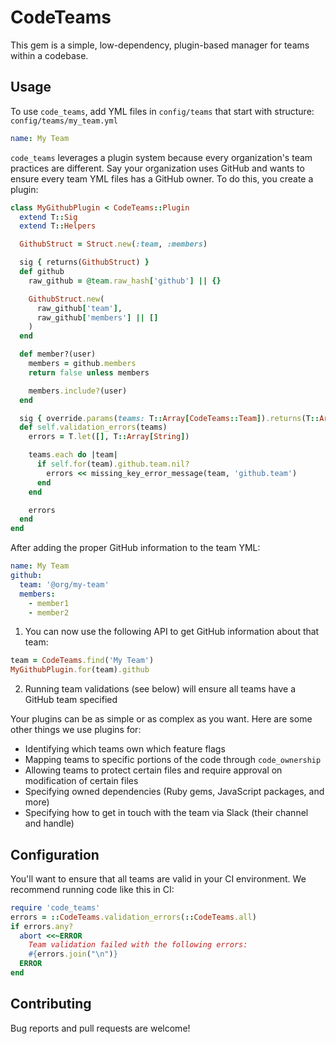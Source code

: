 # CodeTeams

This gem is a simple, low-dependency, plugin-based manager for teams within a codebase.

## Usage

To use `code_teams`, add YML files in `config/teams` that start with structure:
`config/teams/my_team.yml`
```yml
name: My Team
```

`code_teams` leverages a plugin system because every organization's team practices are different. Say your organization uses GitHub and wants to ensure every team YML files has a GitHub owner. To do this, you create a plugin:

```ruby
class MyGithubPlugin < CodeTeams::Plugin
  extend T::Sig
  extend T::Helpers

  GithubStruct = Struct.new(:team, :members)

  sig { returns(GithubStruct) }
  def github
    raw_github = @team.raw_hash['github'] || {}

    GithubStruct.new(
      raw_github['team'],
      raw_github['members'] || []
    )
  end

  def member?(user)
    members = github.members
    return false unless members

    members.include?(user)
  end

  sig { override.params(teams: T::Array[CodeTeams::Team]).returns(T::Array[String]) }
  def self.validation_errors(teams)
    errors = T.let([], T::Array[String])

    teams.each do |team|
      if self.for(team).github.team.nil?
        errors << missing_key_error_message(team, 'github.team')
      end
    end

    errors
  end
end
```

After adding the proper GitHub information to the team YML:
```yml
name: My Team
github:
  team: '@org/my-team'
  members:
    - member1
    - member2
```

1) You can now use the following API to get GitHub information about that team:
```ruby
team = CodeTeams.find('My Team')
MyGithubPlugin.for(team).github
```
2) Running team validations (see below) will ensure all teams have a GitHub team specified

Your plugins can be as simple or as complex as you want. Here are some other things we use plugins for:
- Identifying which teams own which feature flags
- Mapping teams to specific portions of the code through `code_ownership`
- Allowing teams to protect certain files and require approval on modification of certain files
- Specifying owned dependencies (Ruby gems, JavaScript packages, and more)
- Specifying how to get in touch with the team via Slack (their channel and handle)

## Configuration
You'll want to ensure that all teams are valid in your CI environment. We recommend running code like this in CI:
```ruby
require 'code_teams'
errors = ::CodeTeams.validation_errors(::CodeTeams.all)
if errors.any?
  abort <<~ERROR
    Team validation failed with the following errors:
    #{errors.join("\n")}
  ERROR
end
```

## Contributing

Bug reports and pull requests are welcome!

